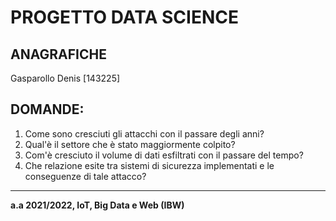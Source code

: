 # PROGETTO DATA SCIENCE

## ANAGRAFICHE
Gasparollo Denis [143225]

## DOMANDE:
1. Come sono cresciuti gli attacchi con il passare degli anni?
2. Qual'è il settore che è stato maggiormente colpito?
3. Com'è cresciuto il volume di dati esfiltrati con il passare del tempo?
4. Che relazione esite tra sistemi di sicurezza implementati e le conseguenze di tale attacco?

-----

**a.a 2021/2022, IoT, Big Data e Web (IBW)**


